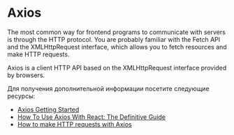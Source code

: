 # Axios

The most common way for frontend programs to communicate with servers is through the HTTP protocol. You are probably familiar with the Fetch API and the XMLHttpRequest interface, which allows you to fetch resources and make HTTP requests.

Axios is a client HTTP API based on the XMLHttpRequest interface provided by browsers.

Для получения дополнительной информации посетите следующие ресурсы:

- [Axios Getting Started](https://axios-http.com/docs/intro)
- [How To Use Axios With React: The Definitive Guide](https://www.freecodecamp.org/news/how-to-use-axios-with-react/)
- [How to make HTTP requests with Axios](https://blog.logrocket.com/how-to-make-http-requests-like-a-pro-with-axios/#why)
